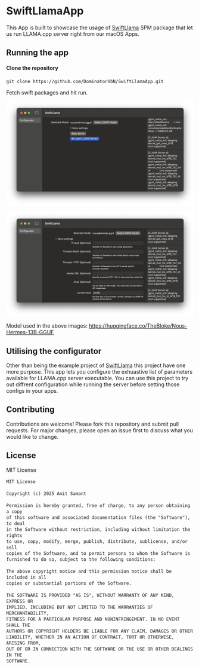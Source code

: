 # SwiftLlamaApp

This App is built to showcase the usage of [SwiftLlama](https://github.com/DominatorVbN/SwiftLlama) SPM package that let us run LLAMA.cpp server right from our macOS Apps.

## Running the app

#### Clone the repository

``` b
git clone https://github.com/DominatorVbN/SwiftLlamaApp.git
```

Fetch swift packages and hit run.

![config.png](config.png)

![configexpand.png](configexpand.png)

Model used in the above images:
https://huggingface.co/TheBloke/Nous-Hermes-13B-GGUF

## Utilising the configurator

Other than being the example project of [SwiftLlama](https://github.com/DominatorVbN/SwiftLlama) this project have one more purpose. This app lets you configure the exhuastive list of parameters available for LLAMA.cpp server executable. You can use this project to try out diffrent configuration while running the server before setting those configs in your apps.

## Contributing

Contributions are welcome! Please fork this repository and submit pull requests. For major changes, please open an issue first to discuss what you would like to change.

## License

MIT License

```
MIT License

Copyright (c) 2025 Amit Samant

Permission is hereby granted, free of charge, to any person obtaining a copy
of this software and associated documentation files (the "Software"), to deal
in the Software without restriction, including without limitation the rights
to use, copy, modify, merge, publish, distribute, sublicense, and/or sell
copies of the Software, and to permit persons to whom the Software is
furnished to do so, subject to the following conditions:

The above copyright notice and this permission notice shall be included in all
copies or substantial portions of the Software.

THE SOFTWARE IS PROVIDED "AS IS", WITHOUT WARRANTY OF ANY KIND, EXPRESS OR
IMPLIED, INCLUDING BUT NOT LIMITED TO THE WARRANTIES OF MERCHANTABILITY,
FITNESS FOR A PARTICULAR PURPOSE AND NONINFRINGEMENT. IN NO EVENT SHALL THE
AUTHORS OR COPYRIGHT HOLDERS BE LIABLE FOR ANY CLAIM, DAMAGES OR OTHER
LIABILITY, WHETHER IN AN ACTION OF CONTRACT, TORT OR OTHERWISE, ARISING FROM,
OUT OF OR IN CONNECTION WITH THE SOFTWARE OR THE USE OR OTHER DEALINGS IN THE
SOFTWARE.
```
